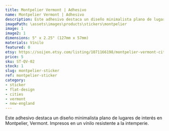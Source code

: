 ```yaml
---
title: Montpelier Vermont | Adhesivo
name: Montpelier Vermont | Adhesivo
description: Este adhesivo destaca un diseño minimalista plano de lugares de interés en Montpelier, Vermont. Impresos en un vínilo resistente a la intemperie.
imagePath: \assets\images\products\stickers\montpelier
image: 1
image2: 1
dimensions: 5" x 2.25" (127mm x 57mm)
materials: Vínilo
featured: 0
etsy: https://soijen.etsy.com/listing/1071166198/montpelier-vermont-cityscape-sticker?utm_source=Copy&utm_medium=ListingManager&utm_campaign=Share&utm_term=so.lmsm&share_time=1695261017442
price: 5
sku: ST-QV-02
stock: 1
slug: montpelier-sticker
ref: montpelier-sticker
category:
- sticker
- flat-design
- cities
- vermont
- new-england
---
```

Este adhesivo destaca un diseño minimalista plano de lugares de interés en Montpelier, Vermont. Impresos en un vínilo resistente a la intemperie.
